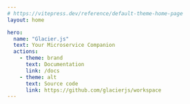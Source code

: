 ```yaml
---
# https://vitepress.dev/reference/default-theme-home-page
layout: home

hero:
  name: "Glacier.js"
  text: Your Microservice Companion
  actions:
    - theme: brand
      text: Documentation
      link: /docs
    - theme: alt
      text: Source code
      link: https://github.com/glacierjs/workspace
---
```


